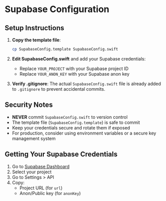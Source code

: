 # Supabase Configuration

## Setup Instructions

1. **Copy the template file**:
   ```bash
   cp SupabaseConfig.template SupabaseConfig.swift
   ```

2. **Edit SupabaseConfig.swift** and add your Supabase credentials:
   - Replace `YOUR_PROJECT` with your Supabase project ID
   - Replace `YOUR_ANON_KEY` with your Supabase anon key

3. **Verify .gitignore**: The actual `SupabaseConfig.swift` file is already added to `.gitignore` to prevent accidental commits.

## Security Notes

- **NEVER** commit `SupabaseConfig.swift` to version control
- The template file (`SupabaseConfig.template`) is safe to commit
- Keep your credentials secure and rotate them if exposed
- For production, consider using environment variables or a secure key management system

## Getting Your Supabase Credentials

1. Go to [Supabase Dashboard](https://supabase.com/dashboard)
2. Select your project
3. Go to Settings > API
4. Copy:
   - Project URL (for `url`)
   - Anon/Public key (for `anonKey`)